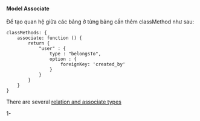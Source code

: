 #### Model Associate
Để tạo quan hệ giữa các bảng ở từng bảng cần thêm classMethod như sau:

```
classMethods: {
    associate: function () {
        return {
            "user" : {
                type : "belongsTo",
                option : {
                    foreignKey: 'created_by'
                }
            }
        }
    }
}
```

There are several [relation and associate types](http://docs.sequelizejs.com/en/latest/docs/associations/)

1- 